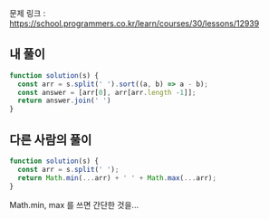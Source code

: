 문제 링크 : https://school.programmers.co.kr/learn/courses/30/lessons/12939

## 내 풀이
```js
function solution(s) {
  const arr = s.split(' ').sort((a, b) => a - b);
  const answer = [arr[0], arr[arr.length -1]];
  return answer.join(' ')
}
```

## 다른 사람의 풀이
```js
function solution(s) {
  const arr = s.split(' ');
  return Math.min(...arr) + ' ' + Math.max(...arr);
}
```

Math.min, max 를 쓰면 간단한 것을... 
